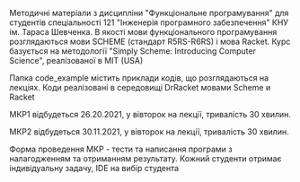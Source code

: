 Методичні матеріали з дисципліни "Функціональне програмування" для студентів спеціальності 121 "Інженерія програмного забезпечення" КНУ ім. Тараса Шевченка. 
В якості мови функціонального програмування розглядаються мови SCHEME (стандарт R5RS-R6RS)  і мова Racket. 
Курс базується на методології "Simply Scheme: Introducing Computer Science", реалізованої в MIT (USA)

Папка code_example містить приклади кодів, що розглядаються на лекціях.  Коди реалізовані в середовищі DrRacket мовами Scheme  и Racket

МКР1 відбудеться 26.20.2021, у вівторок на лекції, тривалість 30 хвилин.
 
МКР2 відбудеться 30.11.2021,  у вівторок на лекції, тривалість 30 хвилин.
 
Форма проведення МКР - тести та написання програми з налагодженням та отриманням результату. Кожний студенти отримає індивідуальну задачу, IDE на вибір студента
